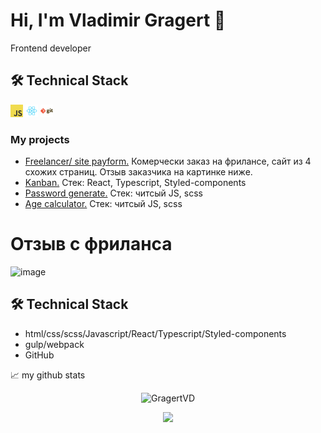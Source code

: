 # Hi, I'm Vladimir Gragert 👋
Frontend developer

<!-- <p align='center'>
   <a href="https://github-readme-stats.vercel.app/api?username=romankh3&show_icons=true&count_private=true"><img
           height=150
           src="https://github-readme-stats.vercel.app/api?username=romankh3&show_icons=true&count_private=true"/></a>
   <a href="https://github.com/romankh3/github-readme-stats"><img height=150
                                                                  src="https://github-readme-stats.vercel.app/api/top-langs/?username=romankh3&layout=compact"/></a>
</p> -->

## 🛠 Technical Stack
<code><img height="20" src="https://raw.githubusercontent.com/github/explore/80688e429a7d4ef2fca1e82350fe8e3517d3494d/topics/javascript/javascript.png"></code>
<code><img height="20" src="https://raw.githubusercontent.com/github/explore/80688e429a7d4ef2fca1e82350fe8e3517d3494d/topics/react/react.png"></code>
<code><img height="20" src="https://raw.githubusercontent.com/github/explore/80688e429a7d4ef2fca1e82350fe8e3517d3494d/topics/git/git.png"></code>


### My projects
*   <a href="http://hosts.su/">Freelancer/ site payform.</a>  Комерчески заказ на фрилансе, сайт из 4 схожих страниц. Отзыв заказчика на картинке ниже.
*   <a href="https://kanban-task-management-web-app-brown.vercel.app/">Kanban.</a> Стек: React, Typescript, Styled-components
*   <a href="https://password-generator-app-gragert-mwitt8mx4-gragertvd.vercel.app/">Password generate.</a> Стек: читсый JS, scss
*   <a href="https://age-calculator-app-main-gragert-1hjqjfyei-gragertvd.vercel.app/">Age calculator.</a> Стек: читсый JS, scss

# Отзыв с фриланса
![image](https://github.com/GragertVD/GragertVD/assets/123471464/f557f276-2c1f-4361-9db9-5e8ab34c070f)

## 🛠 Technical Stack
*   html/css/scss/Javascript/React/Typescript/Styled-components
*   gulp/webpack
*   GitHub


📈 my github stats

<p align="center"> <img src="https://github-readme-stats.vercel.app/api?username=GragertVD&show_icons=true&theme=gotham" alt="GragertVD" />


<p align='center'>
   <a href="https://t.me/gragert_vd">
       <img src="https://img.shields.io/badge/Telegram-2CA5E0?style=for-the-badge&logo=telegram&logoColor=white"/>
   </a>
</p>
